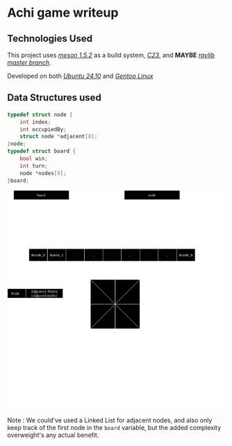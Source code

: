 # Achi game writeup
## Technologies Used
This project uses *[meson 1.5.2](https://github.com/mesonbuild/meson)* as a build system, *[C23](https://en.wikipedia.org/wiki/C23_(C_standard_revision))*, and **MAYBE** *[raylib master branch](https://github.com/raysan5/raylib)*.

Developed on both *[Ubuntu 24.10](https://ubuntu.com/)* and *[Gentoo Linux](https://www.gentoo.org/)*
## Data Structures used
```c++
typedef struct node {
    int index;
    int occupiedBy;
    struct node *adjacent[8];
}node;
typedef struct board {
    bool win;
    int turn;
    node *nodes[9];
}board;
```
![Structs.png](media/schemes/Structs.png)

Note : We could've used a Linked List for adjacent nodes, and also only keep track of the first node in the `board` variable,
but the added complexity overweight's any actual benefit.